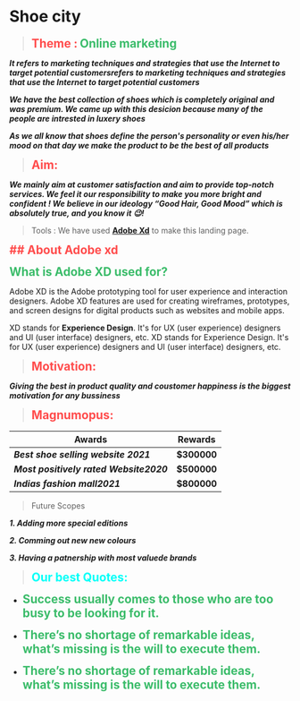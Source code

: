 # Shoe city
> <b><span style="color: #ff4c4c; font-size: 1.3rem;">**Theme :**</span></b>
> <b><span style="color: #3bbc6a; font-size: 1.3rem;">**Online marketing**</span></b>

*__It refers to marketing techniques and strategies that use the Internet to target potential customersrefers to marketing techniques and strategies that use the Internet to target potential customers__*

**_We have the best collection of shoes which is completely original and was premium.
We came up with this desicion because many of the people are intrested in luxery shoes_**

**_As we all know that shoes define the person's  personality or even his/her mood on that day we make the product to be the best of all products_**
><b><span style="color: #ff4c4c; font-size: 1.3rem;">**Aim:**</span></b>

*__We mainly aim at customer satisfaction and aim to provide top-notch services. We feel it our responsibility to make you more bright and confident ! We believe in our ideology “Good Hair, Good Mood” which is absolutely true, and you know it 😉!__*

> Tools :
 We have used **[Adobe Xd](https://www.adobe.com/in/products/xd.html)** to make this landing page.


<b><span style="color: #ff4c4c; font-size: 1.3rem;">**## About Adobe xd**</span></b>

<b><span style="color: #3bbc6a; font-size: 1.3rem;">**What is Adobe XD used for?**</span></b>


Adobe XD is the Adobe prototyping tool for user experience and interaction designers. Adobe XD features are used for creating wireframes, prototypes, and screen designs for digital products such as websites and mobile apps.

XD stands for **Experience Design**. It's for UX (user experience) designers and UI (user interface) designers, etc. XD stands for Experience Design. It's for UX (user experience) designers and UI (user interface) designers, etc.


> <b><span style="color: #ff4c4c; font-size: 1.3rem;">**Motivation:**</span></b>

*__Giving the best in product quality and coustomer happiness is the biggest motivation for any bussiness__*

><b><span style="color: #ff4c4c; font-size: 1.3rem;">**Magnumopus:**</span></b>


| Awards | Rewards |
| ----------- | ----------- |
| *__Best shoe selling website 2021__* | __$300000__|
| *__Most positively rated Website2020__* | __$500000__ |
| *__Indias fashion mall2021__*|__$800000__|



> Future Scopes

*__1. Adding more special editions__*

*__2. Comming out new new colours__*

*__3. Having a patnership with most valuede brands__*


> <b><span style="color: #00fff8; font-size: 1.3rem;">**Our best Quotes:**</span></b>
 
* <b><span style="color: #3bbc6a; font-size: 1.3rem;">**__Success usually comes to those who are too busy to be looking for it.__**</span></b>

* <b><span style="color: #3bbc6a; font-size: 1.3rem;">**__There’s no shortage of remarkable ideas, what’s missing is the will to execute them.__**</span></b>

* <b><span style="color: #3bbc6a; font-size: 1.3rem;">**__There’s no shortage of remarkable ideas, what’s missing is the will to execute them.__**</span></b>
 
